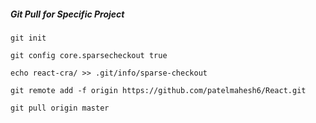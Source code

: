 
##### Git Pull  for Specific Project 
```
git init

git config core.sparsecheckout true

echo react-cra/ >> .git/info/sparse-checkout

git remote add -f origin https://github.com/patelmahesh6/React.git

git pull origin master


```

